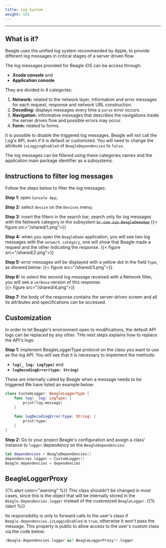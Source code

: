 ```yaml
---
title: Log System
weight: 151
---
```


---

## What is it?

Beagle uses the unified log system recommended by Apple, to provide different log messages in critical stages of a server driven flow.

The log messages provided for Beagle iOS can be access through:

* **Xcode console** and
* **Application console**

They are divided in 4 categories:

1. **Network:** related to the network layer, information and error messages for each request, response and network URL construction.
2. **Decoding:** displays messages every time a `parse` error occurs.  
3. **Navigation:** informative messages that describes the navigations inside the server driven flow and possible errors may occur.
4. **Form:** related to forms.

It is possible to disable the triggered log messages. Beagle will not call the Log's API, even if it is default or customized. You will need to change the attribute `isLoggingEnabled` of `BeagleDependencies` to `false`.

The log messages can be filtered using these categories names and the application main package identifier as a subsystems.

## Instructions to filter log messages

Follow the steps below to filter the log messages:

**Step 1:** open `Console App`;

**Step 2:** select `device` on the `Devices` menu;

**Step 3:** insert the filters in the search bar, search only for log messages with the Network category in the subsystem ~~`br.com.zup.BeagleDemoApp`~~
{{< figure src="/shared/1.png">}}

**Step 4:**  when you open the `BeagleDemo` application, you will see two log messages with the `network category`, one will show that Beagle made a request and the other indicating the response.
{{< figure src="/shared/2.png">}}

**Step 5:** error messages will be displayed with a yellow dot in the field `Type`, as showed below:
{{< figure src="/shared/3.png">}}

**Step 6:** to select the second log message received with a Network filter, you will see a `verbosa` version of this response.  
{{< figure src="/shared/4.png">}}

**Step 7:** the body of the response contains the server-driven screen and all its attributes and specifications can be accessed.

## Customization

In order to let Beagle's environment open to modifications, the default API logs can be replaced by any other. THe next steps explains how to replace the API's logs:

**Step 1:** implement BeagleLoggerType protocol on the class you want to use as the log API. You will see that it is necessary to implement the methods:

* **`log(_ log: LogType)`** and
* **`logDecodingError(type: String)`**

These are internally called by Beagle when a message needs to be triggered
We have listed an example below:

```swift
class CustomLogger: BeagleLoggerType {
    func log(_ log: LogType) {
        print(log.message)
    }
    
    func logDecodingError(type: String) {
        print(type)
    }
}
```

**Step 2:** Go to your project Beagle's configuration and assign a class' instance to `logger` dependency on the `BeagleDependencies`:

```swift
let dependencies = BeagleDependencies()
dependencies.logger = CustomLogger()
Beagle.dependencies = dependencies
```

## BeagleLoggerProxy

{{% alert color="warning" %}}
This class shouldn't be changed in most cases, since this is the object that will be internally stored in the `Beagle.dependencies.logger` instead of the customized `BeagleLogger`.
{{% /alert %}}

Its responsibility is only to forward calls to the user's class if `Beagle.dependencies.isLogginEnabled` is `true`, otherwise it won't pass the message. This property is public to allow access to the user's custom class via the code below:

```swift
(Beagle.dependencies.logger as? BeagleLoggerProxy)?.logger
```
